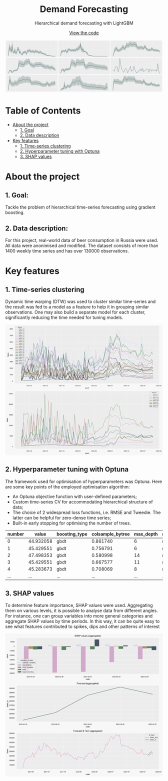 <div align="center">
  <h1>Demand Forecasting</h1>
  
  <p>
    Hierarchical demand forecasting with LightGBM
  </p>
  
  [View the code](Forecasting.ipynb)
  
  <img src="2_Assets/Intro.png" alt="logo" width="700" height="auto"/>
</div>


# Table of Contents

- [About the project](#s1)
  * [1. Goal](#s1.1)
  * [2. Data description](#s1.2)
- [Key features](#s2)
  * [1. Time-series clustering](#s2.1)
  * [2. Hyperparameter tuning with Optuna](#s2.2)
  * [3. SHAP values](#s2.3)


# <a name="s1"/> About the project

## <a name="s1.1"/> 1. Goal: 
Tackle the problem of hierarchical time-series forecasting using gradient boosting.

## <a name="s1.2"/> 2. Data description: 
For this project, real-world data of beer consumption in Russia were used. All data were anonimised and modified. The dataset consists of more than 1400 weekly time series and has over 130000 observations.


# <a name="s2"/> Key features

## <a name="s2.1"/> 1. Time-series clustering
Dynamic time warping (DTW) was used to cluster similar time-series and the result was fed to a model as a feature to help it in grouping similar observations. One may also build a separate model for each cluster, significantly reducing the time needed for tuning models.

<img src="2_Assets/Clustering.png" alt="logo" width="700" height="auto"/>

## <a name="s2.2"/> 2. Hyperparameter tuning with Optuna
The framework used for optimisation of hyperparameters was Optuna. Here are some key points of the employed optimisation algorithm:

* An Optuna objective function with user-defined parameters;
* Custom time-series CV for accommodating hierarchical structure of data;
* The choice of 2 widespread loss functions, i.e. RMSE and Tweedie. The latter can be helpful for zero-dense time series;
* Built-in early stopping for optimising the number of trees.

| number  | value | boosting_type | colsample_bytree | max_depth | metric | min_child_samples | num_leaves | subsample | learning_rate | n_estimators |
| ---- | ---------- | ---- | -------- | ---- | ---- | --- | --- | -------- | ---- | --- |
| 0    | 44.932058  | gbdt | 0.861740 | 6    | rmse | 74  | 292 | 0.615835 | 0.01 | 279 |
| 1    | 45.429551  | gbdt | 0.756791 | 6    | rmse | 66  | 117 | 0.928939 | 0.01 | 273 |
| 2    | 47.498353  | gbdt | 0.580998 | 14   | rmse | 5   | 71  | 0.765706 | 0.01 | 264 |
| 3    | 45.429551  | gbdt | 0.667577 | 11   | rmse | 52  | 395 | 0.989170 | 0.01 | 271 |
| 4    | 45.283673  | gbdt | 0.708069 | 8    | rmse | 39  | 111 | 0.605687 | 0.01 | 273 |
| ...  | ...        | ...  | ...      | ...  | ...  | ... | ... | ...      | ...  | ... |

## <a name="s2.3"/> 3. SHAP values

To determine feature importance, SHAP values were used. Aggregating them on various levels, it is possible to analyse data from different angles. For instance, one can group variables into more general categories and aggregate SHAP values by time periods. In this way, it can be quite easy to see what features contributed to spikes, dips and other patterns of interest

<img src="2_Assets/SHAP.png" alt="logo" width="700" height="auto"/>
